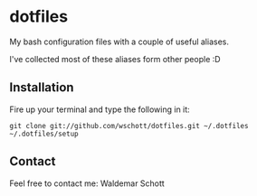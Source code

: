 # dotfiles #

My bash configuration files with a couple of useful aliases.

I've collected most of these aliases form other people :D
	

## Installation ##

Fire up your terminal and type the following in it:

	git clone git://github.com/wschott/dotfiles.git ~/.dotfiles
	~/.dotfiles/setup


## Contact ##

Feel free to contact me: Waldemar Schott <code AT waldemarschott.com>
